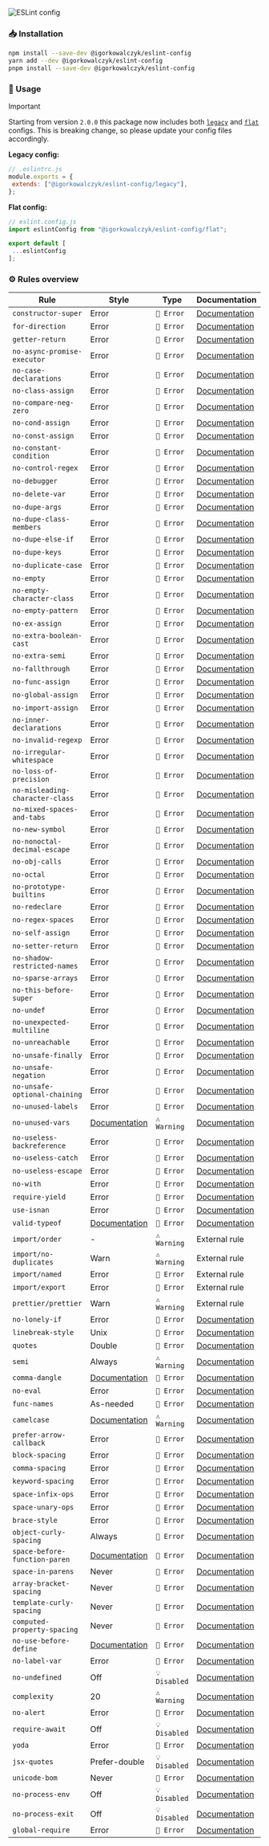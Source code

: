 ![ESLint config](https://github.com/IgorKowalczyk/shared-configs/assets/49127376/0455914b-4614-4f90-8348-d8229ab2d9f0)

### 📥 Installation

```bash
npm install --save-dev @igorkowalczyk/eslint-config
yarn add --dev @igorkowalczyk/eslint-config
pnpm install --save-dev @igorkowalczyk/eslint-config
```

### 🔩 Usage

> [!IMPORTANT]
> Starting from version `2.0.0` this package now includes both [`legacy`](https://eslint.org/docs/latest/use/configure/configuration-files) and [`flat`](https://eslint.org/docs/latest/use/configure/configuration-files-new) configs. This is breaking change, so please update your config files accordingly.

**Legacy config:**
```js
// .eslintrc.js
module.exports = {
 extends: ["@igorkowalczyk/eslint-config/legacy"],
};
```

**Flat config:**
```js
// eslint.config.js
import eslintConfig from "@igorkowalczyk/eslint-config/flat";

export default [
 ...eslintConfig
];
```

### ⚙️ Rules overview

<!--START_SECTION:eslint-->
| Rule                            | Style                                                                      | Type          | Documentation                                                                |
| ------------------------------- | -------------------------------------------------------------------------- | ------------- | ---------------------------------------------------------------------------- |
| `constructor-super`             | Error                                                                      | `🚫 Error`    | [Documentation](https://eslint.org/docs/rules/constructor-super)             |
| `for-direction`                 | Error                                                                      | `🚫 Error`    | [Documentation](https://eslint.org/docs/rules/for-direction)                 |
| `getter-return`                 | Error                                                                      | `🚫 Error`    | [Documentation](https://eslint.org/docs/rules/getter-return)                 |
| `no-async-promise-executor`     | Error                                                                      | `🚫 Error`    | [Documentation](https://eslint.org/docs/rules/no-async-promise-executor)     |
| `no-case-declarations`          | Error                                                                      | `🚫 Error`    | [Documentation](https://eslint.org/docs/rules/no-case-declarations)          |
| `no-class-assign`               | Error                                                                      | `🚫 Error`    | [Documentation](https://eslint.org/docs/rules/no-class-assign)               |
| `no-compare-neg-zero`           | Error                                                                      | `🚫 Error`    | [Documentation](https://eslint.org/docs/rules/no-compare-neg-zero)           |
| `no-cond-assign`                | Error                                                                      | `🚫 Error`    | [Documentation](https://eslint.org/docs/rules/no-cond-assign)                |
| `no-const-assign`               | Error                                                                      | `🚫 Error`    | [Documentation](https://eslint.org/docs/rules/no-const-assign)               |
| `no-constant-condition`         | Error                                                                      | `🚫 Error`    | [Documentation](https://eslint.org/docs/rules/no-constant-condition)         |
| `no-control-regex`              | Error                                                                      | `🚫 Error`    | [Documentation](https://eslint.org/docs/rules/no-control-regex)              |
| `no-debugger`                   | Error                                                                      | `🚫 Error`    | [Documentation](https://eslint.org/docs/rules/no-debugger)                   |
| `no-delete-var`                 | Error                                                                      | `🚫 Error`    | [Documentation](https://eslint.org/docs/rules/no-delete-var)                 |
| `no-dupe-args`                  | Error                                                                      | `🚫 Error`    | [Documentation](https://eslint.org/docs/rules/no-dupe-args)                  |
| `no-dupe-class-members`         | Error                                                                      | `🚫 Error`    | [Documentation](https://eslint.org/docs/rules/no-dupe-class-members)         |
| `no-dupe-else-if`               | Error                                                                      | `🚫 Error`    | [Documentation](https://eslint.org/docs/rules/no-dupe-else-if)               |
| `no-dupe-keys`                  | Error                                                                      | `🚫 Error`    | [Documentation](https://eslint.org/docs/rules/no-dupe-keys)                  |
| `no-duplicate-case`             | Error                                                                      | `🚫 Error`    | [Documentation](https://eslint.org/docs/rules/no-duplicate-case)             |
| `no-empty`                      | Error                                                                      | `🚫 Error`    | [Documentation](https://eslint.org/docs/rules/no-empty)                      |
| `no-empty-character-class`      | Error                                                                      | `🚫 Error`    | [Documentation](https://eslint.org/docs/rules/no-empty-character-class)      |
| `no-empty-pattern`              | Error                                                                      | `🚫 Error`    | [Documentation](https://eslint.org/docs/rules/no-empty-pattern)              |
| `no-ex-assign`                  | Error                                                                      | `🚫 Error`    | [Documentation](https://eslint.org/docs/rules/no-ex-assign)                  |
| `no-extra-boolean-cast`         | Error                                                                      | `🚫 Error`    | [Documentation](https://eslint.org/docs/rules/no-extra-boolean-cast)         |
| `no-extra-semi`                 | Error                                                                      | `🚫 Error`    | [Documentation](https://eslint.org/docs/rules/no-extra-semi)                 |
| `no-fallthrough`                | Error                                                                      | `🚫 Error`    | [Documentation](https://eslint.org/docs/rules/no-fallthrough)                |
| `no-func-assign`                | Error                                                                      | `🚫 Error`    | [Documentation](https://eslint.org/docs/rules/no-func-assign)                |
| `no-global-assign`              | Error                                                                      | `🚫 Error`    | [Documentation](https://eslint.org/docs/rules/no-global-assign)              |
| `no-import-assign`              | Error                                                                      | `🚫 Error`    | [Documentation](https://eslint.org/docs/rules/no-import-assign)              |
| `no-inner-declarations`         | Error                                                                      | `🚫 Error`    | [Documentation](https://eslint.org/docs/rules/no-inner-declarations)         |
| `no-invalid-regexp`             | Error                                                                      | `🚫 Error`    | [Documentation](https://eslint.org/docs/rules/no-invalid-regexp)             |
| `no-irregular-whitespace`       | Error                                                                      | `🚫 Error`    | [Documentation](https://eslint.org/docs/rules/no-irregular-whitespace)       |
| `no-loss-of-precision`          | Error                                                                      | `🚫 Error`    | [Documentation](https://eslint.org/docs/rules/no-loss-of-precision)          |
| `no-misleading-character-class` | Error                                                                      | `🚫 Error`    | [Documentation](https://eslint.org/docs/rules/no-misleading-character-class) |
| `no-mixed-spaces-and-tabs`      | Error                                                                      | `🚫 Error`    | [Documentation](https://eslint.org/docs/rules/no-mixed-spaces-and-tabs)      |
| `no-new-symbol`                 | Error                                                                      | `🚫 Error`    | [Documentation](https://eslint.org/docs/rules/no-new-symbol)                 |
| `no-nonoctal-decimal-escape`    | Error                                                                      | `🚫 Error`    | [Documentation](https://eslint.org/docs/rules/no-nonoctal-decimal-escape)    |
| `no-obj-calls`                  | Error                                                                      | `🚫 Error`    | [Documentation](https://eslint.org/docs/rules/no-obj-calls)                  |
| `no-octal`                      | Error                                                                      | `🚫 Error`    | [Documentation](https://eslint.org/docs/rules/no-octal)                      |
| `no-prototype-builtins`         | Error                                                                      | `🚫 Error`    | [Documentation](https://eslint.org/docs/rules/no-prototype-builtins)         |
| `no-redeclare`                  | Error                                                                      | `🚫 Error`    | [Documentation](https://eslint.org/docs/rules/no-redeclare)                  |
| `no-regex-spaces`               | Error                                                                      | `🚫 Error`    | [Documentation](https://eslint.org/docs/rules/no-regex-spaces)               |
| `no-self-assign`                | Error                                                                      | `🚫 Error`    | [Documentation](https://eslint.org/docs/rules/no-self-assign)                |
| `no-setter-return`              | Error                                                                      | `🚫 Error`    | [Documentation](https://eslint.org/docs/rules/no-setter-return)              |
| `no-shadow-restricted-names`    | Error                                                                      | `🚫 Error`    | [Documentation](https://eslint.org/docs/rules/no-shadow-restricted-names)    |
| `no-sparse-arrays`              | Error                                                                      | `🚫 Error`    | [Documentation](https://eslint.org/docs/rules/no-sparse-arrays)              |
| `no-this-before-super`          | Error                                                                      | `🚫 Error`    | [Documentation](https://eslint.org/docs/rules/no-this-before-super)          |
| `no-undef`                      | Error                                                                      | `🚫 Error`    | [Documentation](https://eslint.org/docs/rules/no-undef)                      |
| `no-unexpected-multiline`       | Error                                                                      | `🚫 Error`    | [Documentation](https://eslint.org/docs/rules/no-unexpected-multiline)       |
| `no-unreachable`                | Error                                                                      | `🚫 Error`    | [Documentation](https://eslint.org/docs/rules/no-unreachable)                |
| `no-unsafe-finally`             | Error                                                                      | `🚫 Error`    | [Documentation](https://eslint.org/docs/rules/no-unsafe-finally)             |
| `no-unsafe-negation`            | Error                                                                      | `🚫 Error`    | [Documentation](https://eslint.org/docs/rules/no-unsafe-negation)            |
| `no-unsafe-optional-chaining`   | Error                                                                      | `🚫 Error`    | [Documentation](https://eslint.org/docs/rules/no-unsafe-optional-chaining)   |
| `no-unused-labels`              | Error                                                                      | `🚫 Error`    | [Documentation](https://eslint.org/docs/rules/no-unused-labels)              |
| `no-unused-vars`                | [Documentation](https://eslint.org/docs/rules/no-unused-vars)              | `⚠️ Warning`  | [Documentation](https://eslint.org/docs/rules/no-unused-vars)                |
| `no-useless-backreference`      | Error                                                                      | `🚫 Error`    | [Documentation](https://eslint.org/docs/rules/no-useless-backreference)      |
| `no-useless-catch`              | Error                                                                      | `🚫 Error`    | [Documentation](https://eslint.org/docs/rules/no-useless-catch)              |
| `no-useless-escape`             | Error                                                                      | `🚫 Error`    | [Documentation](https://eslint.org/docs/rules/no-useless-escape)             |
| `no-with`                       | Error                                                                      | `🚫 Error`    | [Documentation](https://eslint.org/docs/rules/no-with)                       |
| `require-yield`                 | Error                                                                      | `🚫 Error`    | [Documentation](https://eslint.org/docs/rules/require-yield)                 |
| `use-isnan`                     | Error                                                                      | `🚫 Error`    | [Documentation](https://eslint.org/docs/rules/use-isnan)                     |
| `valid-typeof`                  | [Documentation](https://eslint.org/docs/rules/valid-typeof)                | `🚫 Error`    | [Documentation](https://eslint.org/docs/rules/valid-typeof)                  |
| `import/order`                  | -                                                                          | `⚠️ Warning`  | External rule                                                                |
| `import/no-duplicates`          | Warn                                                                       | `⚠️ Warning`  | External rule                                                                |
| `import/named`                  | Error                                                                      | `🚫 Error`    | External rule                                                                |
| `import/export`                 | Error                                                                      | `🚫 Error`    | External rule                                                                |
| `prettier/prettier`             | Warn                                                                       | `⚠️ Warning`  | External rule                                                                |
| `no-lonely-if`                  | Error                                                                      | `🚫 Error`    | [Documentation](https://eslint.org/docs/rules/no-lonely-if)                  |
| `linebreak-style`               | Unix                                                                       | `🚫 Error`    | [Documentation](https://eslint.org/docs/rules/linebreak-style)               |
| `quotes`                        | Double                                                                     | `🚫 Error`    | [Documentation](https://eslint.org/docs/rules/quotes)                        |
| `semi`                          | Always                                                                     | `⚠️ Warning`  | [Documentation](https://eslint.org/docs/rules/semi)                          |
| `comma-dangle`                  | [Documentation](https://eslint.org/docs/rules/comma-dangle)                | `🚫 Error`    | [Documentation](https://eslint.org/docs/rules/comma-dangle)                  |
| `no-eval`                       | Error                                                                      | `🚫 Error`    | [Documentation](https://eslint.org/docs/rules/no-eval)                       |
| `func-names`                    | As-needed                                                                  | `🚫 Error`    | [Documentation](https://eslint.org/docs/rules/func-names)                    |
| `camelcase`                     | [Documentation](https://eslint.org/docs/rules/camelcase)                   | `⚠️ Warning`  | [Documentation](https://eslint.org/docs/rules/camelcase)                     |
| `prefer-arrow-callback`         | Error                                                                      | `🚫 Error`    | [Documentation](https://eslint.org/docs/rules/prefer-arrow-callback)         |
| `block-spacing`                 | Error                                                                      | `🚫 Error`    | [Documentation](https://eslint.org/docs/rules/block-spacing)                 |
| `comma-spacing`                 | Error                                                                      | `🚫 Error`    | [Documentation](https://eslint.org/docs/rules/comma-spacing)                 |
| `keyword-spacing`               | Error                                                                      | `🚫 Error`    | [Documentation](https://eslint.org/docs/rules/keyword-spacing)               |
| `space-infix-ops`               | Error                                                                      | `🚫 Error`    | [Documentation](https://eslint.org/docs/rules/space-infix-ops)               |
| `space-unary-ops`               | Error                                                                      | `🚫 Error`    | [Documentation](https://eslint.org/docs/rules/space-unary-ops)               |
| `brace-style`                   | Error                                                                      | `🚫 Error`    | [Documentation](https://eslint.org/docs/rules/brace-style)                   |
| `object-curly-spacing`          | Always                                                                     | `🚫 Error`    | [Documentation](https://eslint.org/docs/rules/object-curly-spacing)          |
| `space-before-function-paren`   | [Documentation](https://eslint.org/docs/rules/space-before-function-paren) | `🚫 Error`    | [Documentation](https://eslint.org/docs/rules/space-before-function-paren)   |
| `space-in-parens`               | Never                                                                      | `🚫 Error`    | [Documentation](https://eslint.org/docs/rules/space-in-parens)               |
| `array-bracket-spacing`         | Never                                                                      | `🚫 Error`    | [Documentation](https://eslint.org/docs/rules/array-bracket-spacing)         |
| `template-curly-spacing`        | Never                                                                      | `🚫 Error`    | [Documentation](https://eslint.org/docs/rules/template-curly-spacing)        |
| `computed-property-spacing`     | Never                                                                      | `🚫 Error`    | [Documentation](https://eslint.org/docs/rules/computed-property-spacing)     |
| `no-use-before-define`          | [Documentation](https://eslint.org/docs/rules/no-use-before-define)        | `🚫 Error`    | [Documentation](https://eslint.org/docs/rules/no-use-before-define)          |
| `no-label-var`                  | Error                                                                      | `🚫 Error`    | [Documentation](https://eslint.org/docs/rules/no-label-var)                  |
| `no-undefined`                  | Off                                                                        | `💡 Disabled` | [Documentation](https://eslint.org/docs/rules/no-undefined)                  |
| `complexity`                    | 20                                                                         | `⚠️ Warning`  | [Documentation](https://eslint.org/docs/rules/complexity)                    |
| `no-alert`                      | Error                                                                      | `🚫 Error`    | [Documentation](https://eslint.org/docs/rules/no-alert)                      |
| `require-await`                 | Off                                                                        | `💡 Disabled` | [Documentation](https://eslint.org/docs/rules/require-await)                 |
| `yoda`                          | Error                                                                      | `🚫 Error`    | [Documentation](https://eslint.org/docs/rules/yoda)                          |
| `jsx-quotes`                    | Prefer-double                                                              | `💡 Disabled` | [Documentation](https://eslint.org/docs/rules/jsx-quotes)                    |
| `unicode-bom`                   | Never                                                                      | `🚫 Error`    | [Documentation](https://eslint.org/docs/rules/unicode-bom)                   |
| `no-process-env`                | Off                                                                        | `💡 Disabled` | [Documentation](https://eslint.org/docs/rules/no-process-env)                |
| `no-process-exit`               | Off                                                                        | `💡 Disabled` | [Documentation](https://eslint.org/docs/rules/no-process-exit)               |
| `global-require`                | Error                                                                      | `🚫 Error`    | [Documentation](https://eslint.org/docs/rules/global-require)                |
<!--END_SECTION:eslint-->
